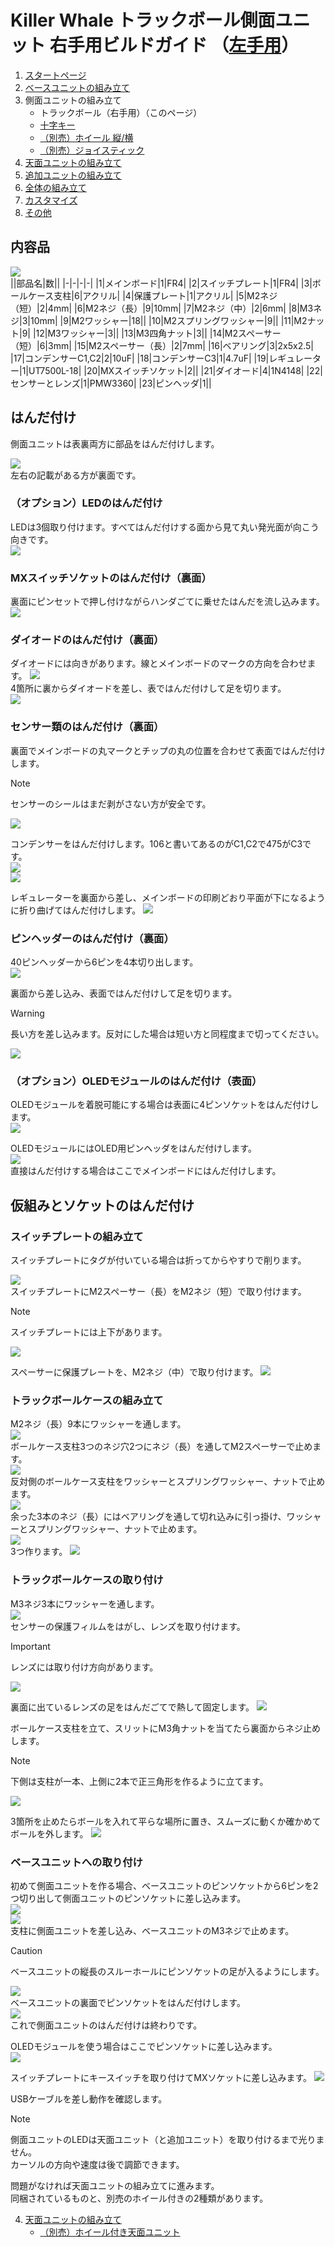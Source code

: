 # Killer Whale トラックボール側面ユニット 右手用ビルドガイド （[左手用](../左手用/3_側面ユニット_トラックボール.md)）

1. [スタートページ](../README.md)
2. [ベースユニットの組み立て](../右手用/2_ベースユニット.md)
3. 側面ユニットの組み立て
   - トラックボール（右手用）（このページ）
   - [十字キー](../右手用/3_側面ユニット_十字キー.md)
   - [（別売）ホイール 縦/横](../右手用/3_側面ユニット_ホイール.md)
   - [（別売）ジョイスティック](../右手用/3_側面ユニット_ジョイスティック.md)
4. [天面ユニットの組み立て](../右手用/4_天面ユニット.md)
5. [追加ユニットの組み立て](../右手用/5_追加ユニット.md)
6. [全体の組み立て](../右手用/6_全体の組み立て.md)
7. [カスタマイズ](../右手用/7_カスタマイズ.md)
8. [その他](../右手用/8_その他.md)

## 内容品 
![](../img/3_1_trackball_r/3_1_1_contents.jpg)    
||部品名|数||
|-|-|-|-|
|1|メインボード|1|FR4|
|2|スイッチプレート|1|FR4|
|3|ボールケース支柱|6|アクリル|
|4|保護プレート|1|アクリル|
|5|M2ネジ（短）|2|4mm|
|6|M2ネジ（長）|9|10mm|
|7|M2ネジ（中）|2|6mm|
|8|M3ネジ|3|10mm|
|9|M2ワッシャー|18||
|10|M2スプリングワッシャー|9||
|11|M2ナット|9|
|12|M3ワッシャー|3||
|13|M3四角ナット|3||
|14|M2スペーサー（短）|6|3mm|
|15|M2スペーサー（長）|2|7mm|
|16|ベアリング|3|2x5x2.5|
|17|コンデンサーC1,C2|2|10uF|
|18|コンデンサーC3|1|4.7uF|
|19|レギュレーター|1|UT7500L-18|
|20|MXスイッチソケット|2||
|21|ダイオード|4|1N4148|
|22|センサーとレンズ|1|PMW3360|
|23|ピンヘッダ|1||

## はんだ付け
側面ユニットは表裏両方に部品をはんだ付けします。 

![](../img/3_1_trackball_r/3_1_2_overall.jpg)   
左右の記載がある方が裏面です。  
### （オプション）LEDのはんだ付け
LEDは3個取り付けます。すべてはんだ付けする面から見て丸い発光面が向こう向きです。  
![](../img/3_1_trackball_r/3_1_3_led.jpg)   



### MXスイッチソケットのはんだ付け（裏面）
裏面にピンセットで押し付けながらハンダごてに乗せたはんだを流し込みます。 
![](../img/3_1_trackball_r/3_1_4_mxsocket.jpg)   

### ダイオードのはんだ付け（裏面）
ダイオードには向きがあります。線とメインボードのマークの方向を合わせます。 
![](../img/c_diode.jpg)  
4箇所に裏からダイオードを差し、表ではんだ付けして足を切ります。  
![](../img/3_1_trackball_r/3_1_5_diodes.jpg)   

### センサー類のはんだ付け（裏面） 
裏面でメインボードの丸マークとチップの丸の位置を合わせて表面ではんだ付けします。  
> [!NOTE]
> センサーのシールはまだ剥がさない方が安全です。

![](../img/3_1_trackball_r/3_1_6_pmw3360.jpg)   

コンデンサーをはんだ付けします。106と書いてあるのがC1,C2で475がC3です。  
![](../img/3_1_trackball_r/3_1_7_c_1.jpg)   
![](../img/3_1_trackball_r/3_1_8_c_2.jpg)   

レギュレーターを裏面から差し、メインボードの印刷どおり平面が下になるように折り曲げてはんだ付けします。
![](../img/3_1_trackball_r/3_1_9_reg.jpg)   


### ピンヘッダーのはんだ付け（裏面）
40ピンヘッダーから6ピンを4本切り出します。  
![](../img/c_side_pinheader.jpg)   

裏面から差し込み、表面ではんだ付けして足を切ります。
> [!WARNING]
> 長い方を差し込みます。反対にした場合は短い方と同程度まで切ってください。

![](../img/3_1_trackball_r/3_1_10_pin_header.jpg)   

### （オプション）OLEDモジュールのはんだ付け（表面）
OLEDモジュールを着脱可能にする場合は表面に4ピンソケットをはんだ付けします。  
![](../img/3_1_trackball_r/3_1_11_oled_socket.jpg)   

OLEDモジュールにはOLED用ピンヘッダをはんだ付けします。  
![](../img/c_oled_header.jpg)  
直接はんだ付けする場合はここでメインボードにはんだ付けします。

## 仮組みとソケットのはんだ付け
### スイッチプレートの組み立て
スイッチプレートにタグが付いている場合は折ってからやすりで削ります。

![](../img/c_switch_r.jpg)   
スイッチプレートにM2スペーサー（長）をM2ネジ（短）で取り付けます。  
> [!NOTE]
> スイッチプレートには上下があります。  

![](../img/3_1_trackball_r/3_1_15_switch_1.jpg)  
  
スペーサーに保護プレートを、M2ネジ（中）で取り付けます。 
![](../img/3_1_trackball_r/3_1_16_switch_2.jpg)    

### トラックボールケースの組み立て
M2ネジ（長）9本にワッシャーを通します。  
![](../img/3_1_trackball_r/3_1_17_m2_screws.jpg)    
ボールケース支柱3つのネジ穴2つにネジ（長）を通してM2スペーサーで止めます。  
![](../img/3_1_trackball_r/3_1_18_pillars_1.jpg)   
反対側のボールケース支柱をワッシャーとスプリングワッシャー、ナットで止めます。  
![](../img/3_1_trackball_r/3_1_19_pillars_2.jpg)   
余った3本のネジ（長）にはベアリングを通して切れ込みに引っ掛け、ワッシャーとスプリングワッシャー、ナットで止めます。  
![](../img/3_1_trackball_r/3_1_20_pillars_3.jpg)   
3つ作ります。 
![](../img/3_1_trackball_r/3_1_21_pillars_4.jpg)   


### トラックボールケースの取り付け
M3ネジ3本にワッシャーを通します。  
![](../img/3_1_trackball_r/3_1_22_m3_screws.jpg)   
センサーの保護フィルムをはがし、レンズを取り付けます。
> [!IMPORTANT]
> レンズには取り付け方向があります。 

![](../img/3_1_trackball_r/3_1_23_lens_1.jpg)   

裏面に出ているレンズの足をはんだごてで熱して固定します。
![](../img/3_1_trackball_r/3_1_24_lens_2.jpg)   


ボールケース支柱を立て、スリットにM3角ナットを当てたら裏面からネジ止めします。  
> [!NOTE]
> 下側は支柱が一本、上側に2本で正三角形を作るように立てます。

![](../img/3_1_trackball_r/3_1_25_pillars_5.jpg)   
  
3箇所を止めたらボールを入れて平らな場所に置き、スムーズに動くか確かめてボールを外します。 
![](../img/3_1_trackball_r/3_1_25_pillars_complete.jpg)     


### ベースユニットへの取り付け
初めて側面ユニットを作る場合、ベースユニットのピンソケットから6ピンを2つ切り出して側面ユニットのピンソケットに差し込みます。  
![](../img/c_pin_socket.jpg)   
![](../img/3_1_trackball_r/3_1_26_pin_socket.jpg)   
支柱に側面ユニットを差し込み、ベースユニットのM3ネジで止めます。
> [!CAUTION]
> ベースユニットの縦長のスルーホールにピンソケットの足が入るようにします。

![](../img/3_1_trackball_r/3_1_27_base_1.jpg)   
ベースユニットの裏面でピンソケットをはんだ付けします。  
![](../img/3_1_trackball_r/3_1_28_base_2.jpg)   
これで側面ユニットのはんだ付けは終わりです。  


OLEDモジュールを使う場合はここでピンソケットに差し込みます。  
![](../img/3_1_trackball_r/3_1_29_base_3.jpg)   

スイッチプレートにキースイッチを取り付けてMXソケットに差し込みます。
![](../img/3_1_trackball_r/3_1_30_complete.jpg)   

USBケーブルを差し動作を確認します。
> [!NOTE]
> 側面ユニットのLEDは天面ユニット（と追加ユニット）を取り付けるまで光りません。  
> カーソルの方向や速度は後で調節できます。

問題がなければ天面ユニットの組み立てに進みます。  
同梱されているものと、別売のホイール付きの2種類があります。  
  
4. [天面ユニットの組み立て](../右手用/4_天面ユニット.md)
   - [（別売）ホイール付き天面ユニット](../右手用/4_ホイール付き天面ユニット.md)
